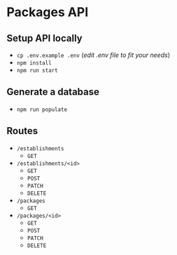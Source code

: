 # Packages API

## Setup API locally

-   `cp .env.example .env` (_edit .env file to fit your needs_)
-   `npm install`
-   `npm run start`

## Generate a database

-   `npm run populate`

## Routes

-   `/establishments`
    -   `GET`
-   `/establishments/<id>`
    -   `GET`
    -   `POST`
    -   `PATCH`
    -   `DELETE`
-   `/packages`
    -   `GET`
-   `/packages/<id>`
    -   `GET`
    -   `POST`
    -   `PATCH`
    -   `DELETE`
